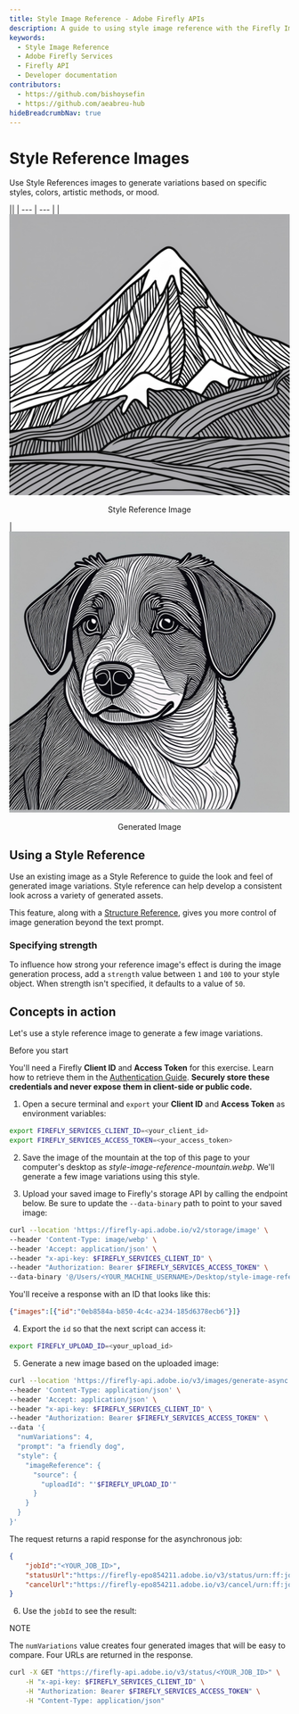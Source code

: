 ```yaml
---
title: Style Image Reference - Adobe Firefly APIs
description: A guide to using style image reference with the Firefly Image Model APIs.
keywords:
  - Style Image Reference
  - Adobe Firefly Services
  - Firefly API
  - Developer documentation
contributors:
  - https://github.com/bishoysefin
  - https://github.com/aeabreu-hub
hideBreadcrumbNav: true
---
```


# Style Reference Images

Use Style References images to generate variations based on specific styles, colors, artistic methods, or mood.

||
| --- | --- |
| ![mountain](../../images/style-image-reference-mountain.jpeg) <p style="text-align:center">Style Reference Image</p> | ![dog](../../images/style-image-reference-dog.jpeg) <p style="text-align:center">Generated Image</p>

## Using a Style Reference

Use an existing image as a Style Reference to guide the look and feel of generated image variations. Style reference can help develop a consistent look across a variety of generated assets.

This feature, along with a [Structure Reference][1], gives you more control of image generation beyond the text prompt.

### Specifying strength

To influence how strong your reference image's effect is during the image generation process, add a `strength` value between `1` and `100` to your style object. When strength isn't specified, it defaults to a value of `50`.

## Concepts in action

Let's use a style reference image to generate a few image variations.

<InlineAlert variant="warning" slots="header, text" />

Before you start

You'll need a Firefly **Client ID** and **Access Token** for this exercise. Learn how to retrieve them in the [Authentication Guide][2]. **Securely store these credentials and never expose them in client-side or public code.**

1. Open a secure terminal and `export` your **Client ID** and **Access Token** as environment variables:

```bash
export FIREFLY_SERVICES_CLIENT_ID=<your_client_id>
export FIREFLY_SERVICES_ACCESS_TOKEN=<your_access_token>
```

2. Save the image of the mountain at the top of this page to your computer's desktop as *style-image-reference-mountain.webp*. We'll generate a few image variations using this style.

3. Upload your saved image to Firefly's storage API by calling the endpoint below. Be sure to update the `--data-binary` path to point to your saved image:

```bash
curl --location 'https://firefly-api.adobe.io/v2/storage/image' \
--header 'Content-Type: image/webp' \
--header 'Accept: application/json' \
--header "x-api-key: $FIREFLY_SERVICES_CLIENT_ID" \
--header "Authorization: Bearer $FIREFLY_SERVICES_ACCESS_TOKEN" \
--data-binary '@/Users/<YOUR_MACHINE_USERNAME>/Desktop/style-image-reference-mountain.webp'
```

You'll receive a response with an ID that looks like this:

```json
{"images":[{"id":"0eb8584a-b850-4c4c-a234-185d6378ecb6"}]}
```

4. Export the `id` so that the next script can access it:

```bash
export FIREFLY_UPLOAD_ID=<your_upload_id>
```

5. Generate a new image based on the uploaded image:

```bash
curl --location 'https://firefly-api.adobe.io/v3/images/generate-async' \
--header 'Content-Type: application/json' \
--header 'Accept: application/json' \
--header "x-api-key: $FIREFLY_SERVICES_CLIENT_ID" \
--header "Authorization: Bearer $FIREFLY_SERVICES_ACCESS_TOKEN" \
--data '{
  "numVariations": 4,
  "prompt": "a friendly dog",
  "style": {
    "imageReference": {
      "source": {
        "uploadId": "'$FIREFLY_UPLOAD_ID'"
      }
    }
  }
}'
```

The request returns a rapid response for the asynchronous job:

```json
{   
    "jobId":"<YOUR_JOB_ID>",
    "statusUrl":"https://firefly-epo854211.adobe.io/v3/status/urn:ff:jobs:...",
    "cancelUrl":"https://firefly-epo854211.adobe.io/v3/cancel/urn:ff:jobs:..."
}
```

6. Use the `jobId` to see the result:

<InlineAlert variant="info" slots="header, text" />

NOTE

The `numVariations` value creates four generated images that will be easy to compare. Four URLs are returned in the response.

```bash
curl -X GET "https://firefly-api.adobe.io/v3/status/<YOUR_JOB_ID>" \
    -H "x-api-key: $FIREFLY_SERVICES_CLIENT_ID" \
    -H "Authorization: Bearer $FIREFLY_SERVICES_ACCESS_TOKEN" \
    -H "Content-Type: application/json"
```

<!-- Links -->
[1]: ../structure-image-reference/index.md
[2]: ../authentication/index.md
